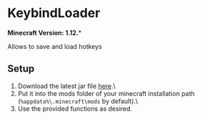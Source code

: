 # KeybindLoader

**Minecraft Version: 1.12.***

Allows to save and load hotkeys

## Setup

1. Download the latest jar file [here](https://github.com/ItsLeMax/KeybindLoader/releases/latest).\
2. Put it into the mods folder of your minecraft installation path (`%appdata%\.minecraft\mods` by default).\
3. Use the provided functions as desired.